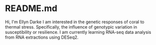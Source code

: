 # README.md
Hi, I'm Ellyn Darke
I am interested in the genetic responses of coral to thermal stress. Specifically, the influence of genotypic variation in susceptibility or resilience.
I am currently learning RNA-seq data analysis from RNA extractions using DESeq2.  
